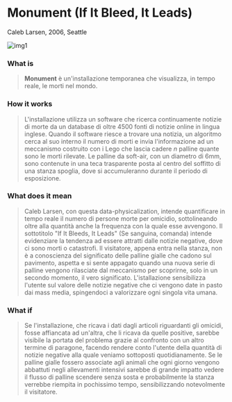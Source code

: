 # Monument (If It Bleed, It Leads)
Caleb Larsen, 2006, Seattle

![img1](https://github.com/RobertoAlesi/archive/blob/main/RobertoAlesi/Close_Reading/imgs/Monument.png)

### What is
>**Monument** è un'installazione temporanea che visualizza, in tempo reale, le morti nel mondo.

### How it works
>L'installazione utilizza un software che ricerca continuamente notizie di morte da un database di oltre 4500 fonti di notizie online in lingua inglese. Quando il software riesce a trovare una notizia, un algoritmo cerca al suo interno il numero di morti e invia l'informazione ad un meccanismo costruito con i Lego che lascia cadere *n* palline quante sono le morti rilevate. Le palline da soft-air, con un diametro di 6mm, sono contenute in una teca trasparente posta al centro del soffitto di una stanza spoglia, dove si accumuleranno durante il periodo di esposizione.

### What does it mean
>Caleb Larsen, con questa data-physicalization, intende quantificare in tempo reale il numero di persone morte per omicidio, sottolineando oltre alla quantità anche la frequenza con la quale esse avvengono.
Il sottotitolo "If It Bleeds, It Leads" (Se sanguina, comanda) intende evidenziare la tendenza ad essere attratti dalle notizie negative, dove ci sono morti o catastrofi. Il visitatore, appena entra nella stanza, non è a conoscienza del significato delle palline gialle che cadono sul pavimento, aspetta e si sente appagato quando una nuova serie di palline vengono rilasciate dal meccanismo per scoprirne, solo in un secondo momento, il vero significato. L'istallazione sensibilizza l'utente sul valore delle notizie negative che ci vengono date in pasto dai mass media, spingendoci a valorizzare ogni singola vita umana.

### What if
>Se l'installazione, che ricava i dati dagli articoli riguardanti gli omicidi, fosse affiancata ad un'altra, che li ricava da quelle positive, sarebbe visibile la portata del problema grazie al confronto con un altro termine di paragone, facendo rendere conto l'utente della quantità di notizie negative alla quale veniamo sottoposti quotidianamente.
>Se le palline gialle fossero associate agli animali che ogni giorno vengono abbattuti negli allevamenti intensivi sarebbe di grande impatto vedere il flusso di palline scendere senza sosta e probabilmente la stanza verrebbe riempita in pochissimo tempo, sensibilizzando notevolmente il visitatore.
